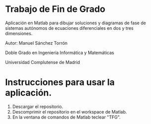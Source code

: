 # Trabajo de Fin de Grado
Aplicación en Matlab para dibujar soluciones y diagramas de fase de sistemas autónomos de ecuaciones diferenciales en dos y tres dimensiones.

Autor: Manuel Sánchez Torrón

Doble Grado en Ingeniería Informática y Matemáticas

Universidad Complutense de Madrid

# Instrucciones para usar la aplicación.
1. Descargar el repositorio. 
2. Descomprimir el repositorio en el workspace de Matlab.
3. En la ventana de comandos de Matlab teclear "TFG".
